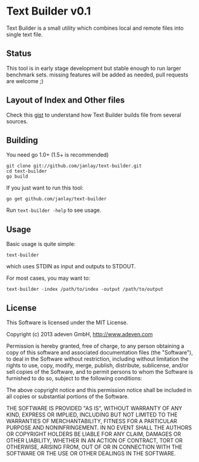# Text Builder v0.1

Text Builder is a small utility which combines local and remote files into single text file.

## Status

This tool is in early stage development but stable enough to run larger benchmark sets.
missing features will be added as needed, pull requests are welcome ;)

## Layout of Index and Other files
Check this [gist](https://gist.github.com/janlay/b57476c72a93b7e622a6) to understand how Text Builder builds file from several sources.

## Building

You need go 1.0+ (1.5+ is recommended)

```
git clone git://github.com/janlay/text-builder.git
cd text-builder
go build
```

If you just want to run this tool:
```
go get github.com/janlay/text-builder
```

Run `text-builder -help` to see usage.

## Usage

Basic usage is quite simple:
```
text-builder
```
which uses STDIN as input and outputs to STDOUT.

For most cases, you may want to:
```
text-builder -index /path/to/index -output /path/to/output
```

## License

This Software is licensed under the MIT License.

Copyright (c) 2013 adeven GmbH,
http://www.adeven.com

Permission is hereby granted, free of charge, to any person obtaining
a copy of this software and associated documentation files (the
"Software"), to deal in the Software without restriction, including
without limitation the rights to use, copy, modify, merge, publish,
distribute, sublicense, and/or sell copies of the Software, and to
permit persons to whom the Software is furnished to do so, subject to
the following conditions:

The above copyright notice and this permission notice shall be
included in all copies or substantial portions of the Software.

THE SOFTWARE IS PROVIDED "AS IS", WITHOUT WARRANTY OF ANY KIND,
EXPRESS OR IMPLIED, INCLUDING BUT NOT LIMITED TO THE WARRANTIES OF
MERCHANTABILITY, FITNESS FOR A PARTICULAR PURPOSE AND
NONINFRINGEMENT. IN NO EVENT SHALL THE AUTHORS OR COPYRIGHT HOLDERS BE
LIABLE FOR ANY CLAIM, DAMAGES OR OTHER LIABILITY, WHETHER IN AN ACTION
OF CONTRACT, TORT OR OTHERWISE, ARISING FROM, OUT OF OR IN CONNECTION
WITH THE SOFTWARE OR THE USE OR OTHER DEALINGS IN THE SOFTWARE.
